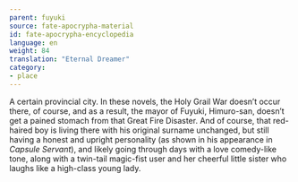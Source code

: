 ```yaml
---
parent: fuyuki
source: fate-apocrypha-material
id: fate-apocrypha-encyclopedia
language: en
weight: 84
translation: "Eternal Dreamer"
category:
- place
---
```


A certain provincial city. In these novels, the Holy Grail War doesn’t occur there, of course, and as a result, the mayor of Fuyuki, Himuro-san, doesn’t get a pained stomach from that Great Fire Disaster.
And of course, that red-haired boy is living there with his original surname unchanged, but still having a honest and upright personality (as shown in his appearance in *Capsule Servant*), and likely going through days with a love comedy-like tone, along with a twin-tail magic-fist user and her cheerful little sister who laughs like a high-class young lady.
